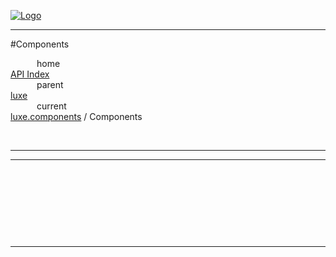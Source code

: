 
[![Logo](../../../images/logo.png)](../../../index.html)

---

#Components


&emsp;&emsp;&emsp;home   
[API Index](../../../api/index.html#luxe.components)   
&emsp;&emsp;&emsp;parent    
[luxe](../)     
&emsp;&emsp;&emsp;current    
[luxe.components](./) / Components

<br/>

---




---

&nbsp;   

&nbsp;   

&nbsp;   



&nbsp;
&nbsp;
&nbsp;

---  


&nbsp;   
&nbsp;   